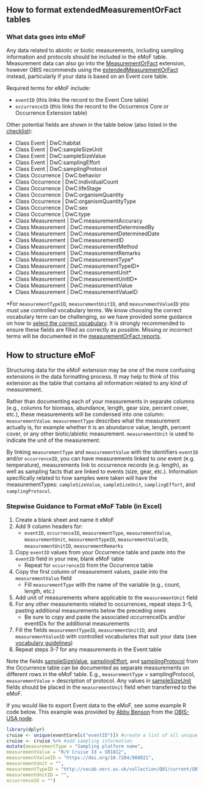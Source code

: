 ## How to format extendedMeasurementOrFact tables

### What data goes into eMoF

Any data related to abiotic or biotic measurements, including sampling information and protocols should be included in the eMoF table. Measurement data can also go into the  [MeasurementOrFact](https://rs.gbif.org/extension/dwc/measurements_or_facts_2022-02-02.xml) extension, however OBIS recommends using the [extendedMeasurementOrFact](https://rs.gbif.org/extension/obis/extended_measurement_or_fact.xml) instead, particularly if your data is based on an Event core table.

Required terms for eMoF include:

* `eventID` (this links the record to the Event Core table)
* `occurrenceID` (this links the record to the Occurrence Core or Occurrence Extension table)

Other potential fields are shown in the table below (also listed in the [checklist](checklist.html)):

* Class Event | DwC:habitat
* Class Event | DwC:sampleSizeUnit
* Class Event | DwC:sampleSizeValue
* Class Event | DwC:samplingEffort
* Class Event | DwC:samplingProtocol
* Class Occurrence | DwC:behavior
* Class Occurrence | DwC:individualCount
* Class Occurrence | DwC:lifeStage
* Class Occurrence | DwC:organismQuantity
* Class Occurrence | DwC:organismQuantityType
* Class Occurrence | DwC:sex
* Class Occurrence | DwC:type
* Class Measurement | DwC:measurementAccuracy
* Class Measurement | DwC:measurementDeterminedBy
* Class Measurement | DwC:measurementDeterminedDate
* Class Measurement | DwC:measurementID
* Class Measurement | DwC:measurementMethod
* Class Measurement | DwC:measurementRemarks
* Class Measurement | DwC:measurementType*
* Class Measurement | DwC:measurementTypeID*
* Class Measurement | DwC:measurementUnit*
* Class Measurement | DwC:measurementUnitID*
* Class Measurement | DwC:measurementValue
* Class Measurement | DwC:measurementValueID

*For `measurementTypeID`, `measurementUnitID`, and `measurementValueID` you must use controlled vocabulary terms. We know choosing the correct vocabulary term can be challenging, so we have provided some guidance on how to [select the correct vocabulary](vocabulary.html). It is strongly recommended to ensure these fields are filled as correctly as possible. Missing or incorrect terms will be documented in the [measurementOrFact reports](https://r.obis.org/mof/).

## How to structure eMoF

Structuring data for the eMoF extension may be one of the more confusing extensions in the data formatting process. It may help to think of this extension as the table that contains all information related to any kind of measurement.

Rather than documenting each of your measurements in separate columns (e.g., columns for biomass, abundance, length, gear size, percent cover, etc.), these measurements will be condensed into one column: `measurementValue`. `measurementType` describes what the measurement actually is, for example whether it is an abundance value, length, percent cover, or any other biotic/abiotic measurement. `measurementUnit` is used to indicate the unit of the measurement.

By linking `measurementType` and `measurementValue` with the identifiers `eventID` and/or `occurrenceID`, you can have measurements linked to *one* event (e.g. temperature), measurements link to occurrence records (e.g. length), as well as sampling facts that are linked to events (size, gear, etc.). Information specifically related to how samples were taken will have the measurementTypes: `sampleSizeValue`, `sampleSizeUnit`, `samplingEffort`, and `samplingProtocol`.

### Stepwise Guidance to Format eMoF Table (in Excel)

1. Create a blank sheet and name it eMoF
2. Add 9 column headers for:
    * `eventID`, `occurrenceID`, `measurementType`, `measurementValue`, `measurementUnit`, `measurementTypeID`, `measurementValueID`, `measurementUnitID`, `measurementRemarks`
3. Copy `eventID` values from your Occurrence table and paste into the `eventID` field in your new, blank eMoF table
    * Repeat for `occurrenceID` from the Occurrence table
4. Copy the first column of measurement values, paste into the `measurementValue` field
    * Fill `measurementType` with the name of the variable (e.g., count, length, etc.)
5. Add unit of measurements where applicable to the `measurementUnit` field
6. For any other measurements related to occurrences, repeat steps 3-5, pasting additional measurements below the preceding ones
    * Be sure to copy and paste the associated occurrenceIDs and/or eventIDs for the additional measurements
7. Fill the fields `measurementTypeID`, `measurementUnitID`, and `measurementValueID` with controlled vocabularies that suit your data (see [vocabulary guidelines](vocabulary.html))
8. Repeat steps 3-7 for any measurements in the Event table

Note the fields [sampleSizeValue](https://dwc.tdwg.org/terms/#dwc:sampleSizeValue), [samplingEffort](https://dwc.tdwg.org/terms/#dwc:samplingEffort), and [samplingProtocol](https://dwc.tdwg.org/terms/#dwc:samplingProtocol) from the Occurrence table can be documented as separate measurements on different rows in the eMoF table. E.g., `measurementType` = samplingProtocol, `measurementValue` = description of protocol. Any values in [sampleSizeUnit](https://dwc.tdwg.org/terms/#dwc:sampleSizeUnit) fields should be placed in the `measurementUnit` field when transferred to the eMoF.

If you would like to export Event data to the eMoF, see some example R code below. This example was provided by [Abby Benson](https://orcid.org/0000-0002-4391-107X) from the [OBIS-USA node](https://www.usgs.gov/ocean-biodiversity-information-system-usa).

```R
library(dplyr)
cruise <- unique(eventCore[c("eventID")]) #create a list of all unique eventIDs from your event table
cruise <- cruise %>% #add sampling information 
mutate(measurementType = "Sampling platform name",
measurementValue = "R/V Cruise Id = SR1812",
measurementValueID = "https://doi.org/10.7284/908021",
measurementUnit = "",
measurementTypeID = "http://vocab.nerc.ac.uk/collection/Q01/current/Q0100001/",
measurementUnitID = "",
occurrenceID = "")
```
